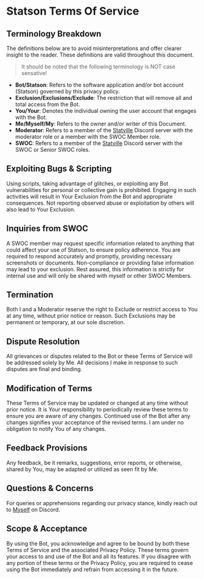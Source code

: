 # Statson Terms Of Service
## Terminology Breakdown
The definitions below are to avoid misinterpretations and offer clearer insight to the reader. These definitions are valid throughout this document.
> It should be noted that the following terminology is NOT case sensative!

- **Bot/Statson**: Refers to the software application and/or bot account (Statson) governed by this privacy policy.
- **Exclusion/Exclusions/Exclude**: The restriction that will remove all and total access from the Bot.
- **You/Your**: Denotes the individual owning the user account that engages with the Bot.
- **Me/Myself/My**: Refers to the owner and/or writer of this Document.
- **Moderator**: Refers to a member of the [Statville](https://discord.gg/statville) Discord server with the moderator role or a member with the SWOC Member role.
- **SWOC**: Refers to a member of the [Statville](https://discord.gg/statville) Discord server with the SWOC or Senior SWOC roles.

## Exploiting Bugs & Scripting
Using scripts, taking advantage of glitches, or exploiting any Bot vulnerabilities for personal or collective gain is prohibited. Engaging in such activities will result in Your Exclusion from the Bot and appropriate consequences. Not reporting observed abuse or exploitation by others will also lead to Your Exclusion.

## Inquiries from SWOC
A SWOC member may request specific information related to anything that could affect your use of Statson, to ensure policy adherence. You are required to respond accurately and promptly, providing necessary screenshots or documents. Non-compliance or providing false information may lead to your exclusion. Rest assured, this information is strictly for internal use and will only be shared with myself or other SWOC Members.

## Termination
Both I and a Moderator reserve the right to Exclude or restrict access to You at any time, without prior notice or reason. Such Exclusions may be permanent or temporary, at our sole discretion.

## Dispute Resolution
All grievances or disputes related to the Bot or these Terms of Service will be addressed solely by Me. All decisions I make in response to such disputes are final and binding.

## Modification of Terms
These Terms of Service may be updated or changed at any time without prior notice. It is Your responsibility to periodically review these terms to ensure you are aware of any changes. Continued use of the Bot after any changes signifies your acceptance of the revised terms. I am under no obligation to notify You of any changes.

## Feedback Provisions
Any feedback, be it remarks, suggestions, error reports, or otherwise, shared by You, may be adapted or utilized as seen fit by Me.

## Questions & Concerns
For queries or apprehensions regarding our privacy stance, kindly reach out to [Myself](https://discordapp.com/users/671610612475756576) on Discord.

## Scope & Acceptance
By using the Bot, you acknowledge and agree to be bound by both these Terms of Service and the associated Privacy Policy. These terms govern your access to and use of the Bot and all its features. If you disagree with any portion of these terms or the Privacy Policy, you are required to cease using the Bot immediately and refrain from accessing it in the future.

